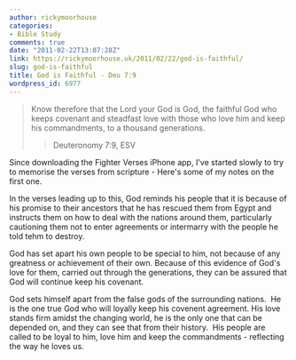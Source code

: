 ```yaml
---
author: rickymoorhouse
categories:
- Bible Study
comments: true
date: "2011-02-22T13:07:28Z"
link: https://rickymoorhouse.uk/2011/02/22/god-is-faithful/
slug: god-is-faithful
title: God is Faithful - Deu 7:9
wordpress_id: 6977
---
```


<blockquote>Know therefore that the Lord your God is God, the faithful God who keeps covenant and steadfast love with those who love him and keep his commandments, to a thousand generations.

> 
> Deuteronomy 7:9, ESV
> 
> 
</blockquote>

<!--more-->


Since downloading the Fighter Verses iPhone app, I've started slowly to try to memorise the verses from scripture - Here's some of my notes on the first one.


In the verses leading up to this, God reminds his people  that it is because of his  promise to their ancestors that he has rescued them from Egypt and instructs them on how to deal with the nations around them, particularly cautioning them not to enter agreements or intermarry with the people he told tehm to destroy.

God has set apart his own people to be special to him, not because of any greatness or achievement of their own. Because of this evidence of God's love for them, carried out through the generations, they can be assured that God will continue keep his covenant.

God sets himself apart from the false gods of the surrounding nations.  He is the one true God who will loyally keep his covenent agreement. His love stands firm amidst the changing world, he is the only one that can be depended on, and they can see that from their history.  His people are called to be loyal to him, love him and keep the commandments - reflecting the way he loves us.
